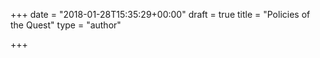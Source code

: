 +++
date = "2018-01-28T15:35:29+00:00"
draft = true
title = "Policies of the Quest"
type = "author"

+++
